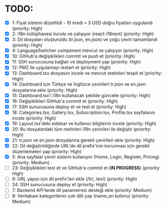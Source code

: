 # TODO:

- [x] 1: Fiyat sistemi düzeltildi - 10 kredi = 3 USD doğru fiyatları uygulandı (priority: High)
- [x] 2: i18n kütüphanesi kurulu ve çalışıyor (react-i18next) (priority: High)
- [x] 3: Dil dosyaları oluşturuldu (tr.json, en.json) ve çoğu çeviri tamamlandı (priority: High)
- [x] 4: LanguageSwitcher component mevcut ve çalışıyor (priority: High)
- [x] 10: GitHub'a değişiklikleri commit ve push et (priority: High)
- [x] 11: SSH sunucusuna bağlan ve deployment yap (priority: High)
- [x] 12: PM2 ile uygulamayı restart et (priority: High)
- [x] 13: Dashboard.tsx dosyasını incele ve mevcut metinleri tespit et (priority: High)
- [x] 14: Dashboard için Türkçe ve İngilizce çevirileri tr.json ve en.json dosyalarına ekle (priority: High)
- [x] 15: Dashboard.tsx'i i18n kullanacak şekilde güncelle (priority: High)
- [x] 16: Değişiklikleri GitHub'a commit et (priority: High)
- [x] 17: SSH sunucusuna deploy et ve test et (priority: High)
- [x] 18: Categories.tsx, Gallery.tsx, Subscription.tsx, Profile.tsx sayfalarını incele (priority: High)
- [x] 19: Layout.tsx'deki sidebar ve kullanıcı bilgilerini incele (priority: High)
- [x] 20: Bu dosyalardaki tüm metinleri i18n çevirileri ile değiştir (priority: High)
- [x] 21: tr.json ve en.json dosyalarına gerekli çevirileri ekle (priority: High)
- [x] 22: Dil değiştirildiğinde URL'de dil prefix'inin korunması için gerekli düzenlemeleri yap (priority: High)
- [x] 5: Ana sayfalar çeviri sistemi kullanıyor (Home, Login, Register, Pricing) (priority: Medium)
- [ ] 23: Değişiklikleri test et ve GitHub'a commit et (**IN PROGRESS**) (priority: High)
- [ ] 6: URL yapısı için dil prefix'leri ekle (/tr/, /en/) (priority: High)
- [ ] 24: SSH sunucusuna deploy et (priority: High)
- [ ] 7: Backend API'lerde dil parametresi desteği ekle (priority: Medium)
- [ ] 8: Veritabanı kategorilerini çok dilli yap (name_en kolonu) (priority: Medium)
